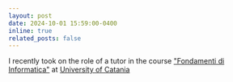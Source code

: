 ```yaml
---
layout: post
date: 2024-10-01 15:59:00-0400
inline: true
related_posts: false
---
```


I recently took on the role of a tutor in the course <a href='https://web.dmi.unict.it/corsi/l-31/insegnamenti?seuid=662B89B9-D527-48CA-AA4E-24212F5A8C95'>"Fondamenti di Informatica"</a> at <a href='https://www.unict.it/'>University of Catania</a> 